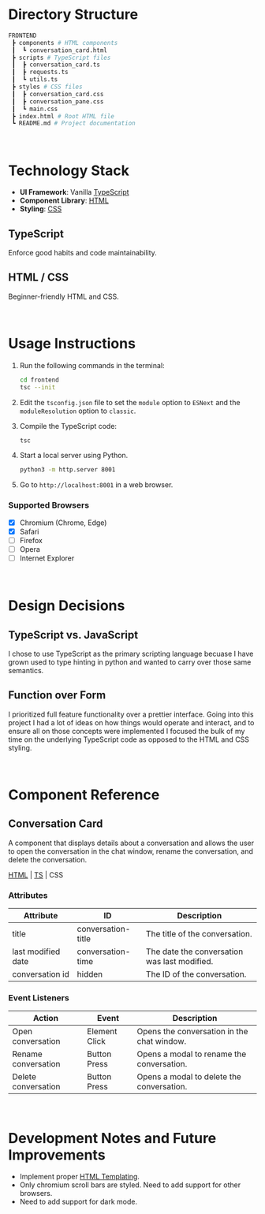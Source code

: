 # Directory Structure

```bash
FRONTEND
 ┣ components # HTML components
 ┃  ┗ conversation_card.html
 ┣ scripts # TypeScript files
 ┃  ┣ conversation_card.ts
 ┃  ┣ requests.ts
 ┃  ┗ utils.ts
 ┣ styles # CSS files
 ┃  ┣ conversation_card.css
 ┃  ┣ conversation_pane.css
 ┃  ┗ main.css
 ┣ index.html # Root HTML file
 ┗ README.md # Project documentation
```

<br>

# Technology Stack

- **UI Framework**: Vanilla [TypeScript](https://www.typescriptlang.org/)
- **Component Library**: [HTML](https://developer.mozilla.org/en-US/docs/Web/HTML)
- **Styling**:  [CSS](https://developer.mozilla.org/en-US/docs/Web/CSS)

## TypeScript

Enforce good habits and code maintainability.

## HTML / CSS

Beginner-friendly HTML and CSS.

<br>

# Usage Instructions

1. Run the following commands in the terminal:

    ```bash
    cd frontend
    tsc --init
    ```

2. Edit the `tsconfig.json` file to set the `module` option to `ESNext` and the `moduleResolution` option to `classic`.

3. Compile the TypeScript code:

    ```bash
    tsc
    ```

4. Start a local server using Python.
    ```bash
    python3 -m http.server 8001
    ```

5. Go to `http://localhost:8001` in a web browser.

### Supported Browsers

- [x] Chromium (Chrome, Edge)
- [x] Safari
- [ ] Firefox
- [ ] Opera
- [ ] Internet Explorer

<br>

# Design Decisions

## TypeScript vs. JavaScript

I chose to use TypeScript as the primary scripting language becuase I have grown used to type hinting in python and wanted to carry over those same semantics.

## Function over Form

I prioritized full feature functionality over a prettier interface. Going into this project I had a lot of ideas on how things would operate and interact, and to ensure all on those concepts were implemented I focused the bulk of my time on the underlying TypeScript code as opposed to the HTML and CSS styling.

<br>

# Component Reference

## Conversation Card

A component that displays details about a conversation and allows the user to open the conversation in the chat window, rename the conversation, and delete the conversation.

[HTML](components/conversation_card.html) |  [TS](scripts/conversation_card.ts) | CSS

### Attributes

| Attribute          | ID                 | Description                                  |
| ------------------ | ------------------ | -------------------------------------------- |
| title              | conversation-title | The title of the conversation.               |
| last modified date | conversation-time  | The date the conversation was last modified. |
| conversation id    | hidden             | The ID of the conversation.                  |

### Event Listeners

| Action              | Event         | Description                                |
| ------------------- | ------------- | ------------------------------------------ |
| Open conversation   | Element Click | Opens the conversation in the chat window. |
| Rename conversation | Button Press  | Opens a modal to rename the conversation.  |
| Delete conversation | Button Press  | Opens a modal to delete the conversation.  |

<br>

# Development Notes and Future Improvements

- Implement proper [HTML Templating](https://www.w3schools.com/TagS/tag_template.asp).
- Only chromium scroll bars are styled. Need to add support for other browsers.
- Need to add support for dark mode.
